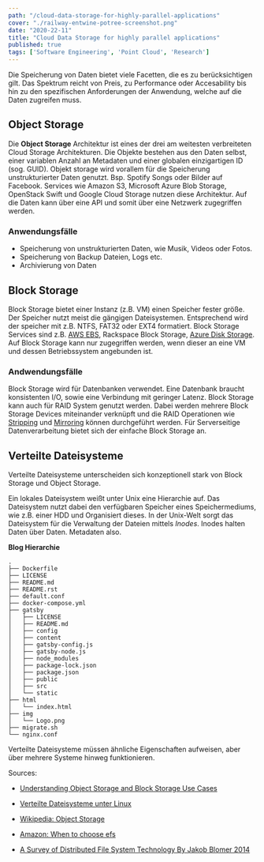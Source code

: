 ```yaml
---
path: "/cloud-data-storage-for-highly-parallel-applications"
cover: "./railway-entwine-potree-screenshot.png"
date: "2020-22-11"
title: "Cloud Data Storage for highly parallel applications"
published: true
tags: ['Software Engineering', 'Point Cloud', 'Research']
---
```


Die Speicherung von Daten bietet viele Facetten, die es zu berücksichtigen gilt. Das Spektrum reicht von Preis, zu Performance oder Accesability bis hin zu den spezifischen Anforderungen der Anwendung, welche auf die Daten zugreifen muss.

## Object Storage

Die **Object Storage** Architektur ist eines der drei am weitesten verbreiteten Cloud Storage Architekturen. Die Objekte bestehen aus den Daten selbst, einer variablen Anzahl an Metadaten und einer globalen einzigartigen ID (sog. GUID).
Objekt storage wird vorallem für die Speicherung unstrukturierter Daten genutzt. Bsp. Spotify Songs oder Bilder auf Facebook.
Services wie Amazon S3, Microsoft Azure Blob Storage, OpenStack Swift und Google Cloud Storage nutzen diese Architektur. Auf die Daten kann über eine API und somit über eine Netzwerk zugegriffen werden.

### Anwendungsfälle
* Speicherung von unstrukturierten Daten, wie Musik, Videos oder Fotos. 
* Speicherung von Backup Dateien, Logs etc.
* Archivierung von Daten

## Block Storage 
 
Block Storage bietet einer Instanz (z.B. VM) einen Speicher fester größe. Der Speicher nutzt meist die gängigen Dateisystemen. Entsprechend wird der speicher mit z.B. NTFS, FAT32 oder EXT4 formatiert. Block Storage Services sind z.B. [AWS EBS](https://aws.amazon.com/de/ebs/), Rackspace Block Storage, [Azure Disk Storage](https://azure.microsoft.com/en-us/services/storage/disks/). Auf Block Storage kann nur zugegriffen werden, wenn dieser an eine VM und dessen Betriebssystem angebunden ist.

### Andwendungsfälle
Block Storage wird für Datenbanken verwendet. Eine Datenbank braucht konsistenten I/O, sowie eine Verbindung mit geringer Latenz. Block Storage kann auch für RAID System genutzt werden. Dabei werden mehrere Block Storage Devices miteinander verknüpft und die RAID Operationen wie [Stripping](https://de.wikipedia.org/wiki/RAID#RAID_0:_Striping_%E2%80%93_Beschleunigung_ohne_Redundanz) und [Mirroring](https://de.wikipedia.org/wiki/RAID#RAID_1:_Mirroring_%E2%80%93_Spiegelung) können durchgeführt werden.
Für Serverseitige Datenverarbeitung bietet sich der einfache Block Storage an.


## Verteilte Dateisysteme

Verteilte Dateisysteme unterscheiden sich konzeptionell stark von Block Storage und Object Storage. 

Ein lokales Dateisystem weißt unter Unix eine Hierarchie auf. Das Dateisystem nutzt dabei den verfügbaren Speicher eines Speichermediums, wie z.B. einer HDD und Organisiert dieses.
In der Unix-Welt sorgt das Dateisystem für die Verwaltung der Dateien mittels *Inodes*. Inodes halten Daten über Daten. Metadaten also. 

**Blog Hierarchie**
```shell
.
├── Dockerfile
├── LICENSE
├── README.md
├── README.rst
├── default.conf
├── docker-compose.yml
├── gatsby
│   ├── LICENSE
│   ├── README.md
│   ├── config
│   ├── content
│   ├── gatsby-config.js
│   ├── gatsby-node.js
│   ├── node_modules
│   ├── package-lock.json
│   ├── package.json
│   ├── public
│   ├── src
│   └── static
├── html
│   └── index.html
├── img
│   └── Logo.png
├── migrate.sh
└── nginx.conf
```


Verteilte Dateisysteme müssen ähnliche Eigenschaften aufweisen, aber über mehrere Systeme hinweg funktionieren.

Sources: 
* [Understanding Object Storage and Block Storage Use Cases](https://cloudacademy.com/blog/object-storage-block-storage/)

* [Verteilte Dateisysteme unter Linux](https://blog.ordix.de/technologien/verteilte-dateisysteme-unter-linux)

* [Wikipedia: Object Storage](https://en.wikipedia.org/wiki/Object_storage#Cloud_storage)

* [Amazon: When to choose efs](https://aws.amazon.com/de/efs/when-to-choose-efs/)

* [A Survey of Distributed File System Technology By Jakob Blomer 2014](https://indico.cern.ch/event/258092/contributions/1588500/attachments/454164/629566/dfs.pdf)
